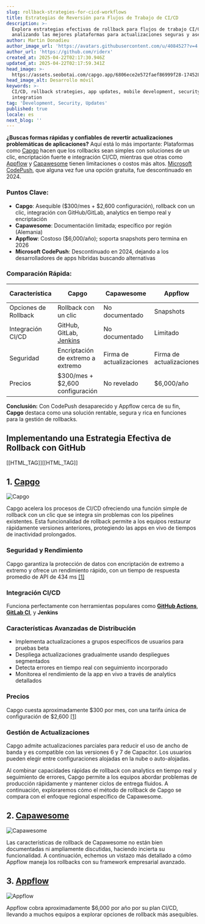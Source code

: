 ```yaml
---
slug: rollback-strategies-for-cicd-workflows
title: Estrategias de Reversión para Flujos de Trabajo de CI/CD
description: >-
  Explora estrategias efectivas de rollback para flujos de trabajo CI/CD,
  analizando las mejores plataformas para actualizaciones seguras y asequibles.
author: Martin Donadieu
author_image_url: 'https://avatars.githubusercontent.com/u/4084527?v=4'
author_url: 'https://github.com/riderx'
created_at: 2025-04-22T02:17:30.946Z
updated_at: 2025-04-22T02:17:59.341Z
head_image: >-
  https://assets.seobotai.com/capgo.app/6806ece2e572faef86999f28-1745288279341.jpg
head_image_alt: Desarrollo móvil
keywords: >-
  CI/CD, rollback strategies, app updates, mobile development, security,
  integration
tag: 'Development, Security, Updates'
published: true
locale: es
next_blog: ''
---
```


**¿Buscas formas rápidas y confiables de revertir actualizaciones problemáticas de aplicaciones?** Aquí está lo más importante: Plataformas como [Capgo](https://capgo.app/) hacen que los rollbacks sean simples con soluciones de un clic, encriptación fuerte e integración CI/CD, mientras que otras como [Appflow](https://ionicio/docs/appflow) y [Capawesome](https://capawesomeio/) tienen limitaciones o costos más altos. [Microsoft CodePush](https://microsoftgithubio/code-push/), que alguna vez fue una opción gratuita, fue descontinuado en 2024.

### Puntos Clave:

-   **Capgo**: Asequible ($300/mes + $2,600 configuración), rollback con un clic, integración con GitHub/GitLab, analytics en tiempo real y encriptación
-   **Capawesome**: Documentación limitada; específico por región (Alemania)
-   **Appflow**: Costoso ($6,000/año); soporta snapshots pero termina en 2026
-   **Microsoft CodePush**: Descontinuado en 2024, dejando a los desarrolladores de apps híbridas buscando alternativas

### Comparación Rápida:

| Característica | Capgo | Capawesome | Appflow | Microsoft CodePush |
| --- | --- | --- | --- | --- |
| Opciones de Rollback | Rollback con un clic | No documentado | Snapshots | Descontinuado |
| Integración CI/CD | GitHub, GitLab, [Jenkins](https://wwwjenkinsio/) | No documentado | Limitado | Ninguno |
| Seguridad | Encriptación de extremo a extremo | Firma de actualizaciones | Firma de actualizaciones | Firma de actualizaciones |
| Precios | $300/mes + $2,600 configuración | No revelado | $6,000/año | Gratuito (descontinuado) |

**Conclusión:** Con CodePush desaparecido y Appflow cerca de su fin, **Capgo** destaca como una solución rentable, segura y rica en funciones para la gestión de rollbacks.

## Implementando una Estrategia Efectiva de Rollback con GitHub

[[HTML_TAG]][[HTML_TAG]]

## 1. [Capgo](https://capgo.app/)

![Capgo](https://assets.seobotai.com/capgo.app/6806ece2e572faef86999f28/3963f7973abbc5791f2fae6e45924907.jpg)

Capgo acelera los procesos de CI/CD ofreciendo una función simple de rollback con un clic que se integra sin problemas con los pipelines existentes. Esta funcionalidad de rollback permite a los equipos restaurar rápidamente versiones anteriores, protegiendo las apps en vivo de tiempos de inactividad prolongados.

### Seguridad y Rendimiento

Capgo garantiza la protección de datos con encriptación de extremo a extremo y ofrece un rendimiento rápido, con un tiempo de respuesta promedio de API de 434 ms [\[1\]](https://capgo.app/)

### Integración CI/CD

Funciona perfectamente con herramientas populares como **[GitHub Actions](https://docsgithubcom/actions)**, **[GitLab CI](https://docsgitlabcom/ee/ci/)**, y **Jenkins**

### Características Avanzadas de Distribución

-   Implementa actualizaciones a grupos específicos de usuarios para pruebas beta
-   Despliega actualizaciones gradualmente usando despliegues segmentados
-   Detecta errores en tiempo real con seguimiento incorporado
-   Monitorea el rendimiento de la app en vivo a través de analytics detallados

### Precios

Capgo cuesta aproximadamente $300 por mes, con una tarifa única de configuración de $2,600 [\[1\]](https://capgo.app/)

### Gestión de Actualizaciones

Capgo admite actualizaciones parciales para reducir el uso de ancho de banda y es compatible con las versiones 6 y 7 de Capacitor. Los usuarios pueden elegir entre configuraciones alojadas en la nube o auto-alojadas.

Al combinar capacidades rápidas de rollback con analytics en tiempo real y seguimiento de errores, Capgo permite a los equipos abordar problemas de producción rápidamente y mantener ciclos de entrega fluidos. A continuación, exploraremos cómo el método de rollback de Capgo se compara con el enfoque regional específico de Capawesome.

## 2. [Capawesome](https://capawesomeio/)

![Capawesome](https://assets.seobotai.com/capgo.app/6806ece2e572faef86999f28/04d155e1ac5e3041660c0e8da59e2e54.jpg)

Las características de rollback de Capawesome no están bien documentadas ni ampliamente discutidas, haciendo incierta su funcionalidad. A continuación, echemos un vistazo más detallado a cómo Appflow maneja los rollbacks con su framework empresarial avanzado.

## 3. [Appflow](https://ionicio/docs/appflow)

![Appflow](https://assets.seobotai.com/capgo.app/6806ece2e572faef86999f28/e3b5a6ca6da391fe9a61210f3bd95bb8.jpg)

Appflow cobra aproximadamente $6,000 por año por su plan CI/CD, llevando a muchos equipos a explorar opciones de rollback más asequibles.